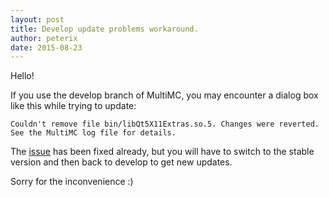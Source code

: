 ```yaml
---
layout: post
title: Develop update problems workaround.
author: peterix
date: 2015-08-23
---
```


Hello!

If you use the develop branch of MultiMC, you may encounter a dialog box like this while trying to update:
```
Couldn't remove file bin/libQt5X11Extras.so.5. Changes were reverted.
See the MultiMC log file for details.
```

The [issue](https://github.com/MultiMC/MultiMC5/issues/1206) has been fixed already, but you will have to switch to the stable version and then back to develop to get new updates.

Sorry for the inconvenience :)
